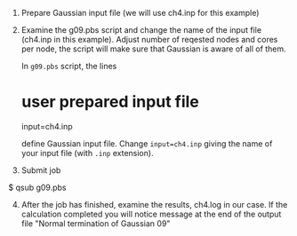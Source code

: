 1. Prepare Gaussian input file (we will use ch4.inp for this example)

2. Examine the g09.pbs script and change the name of the input file 
   (ch4.inp in this example). Adjust number of reqested nodes and cores
   per node, the script will make sure that Gaussian is aware of all 
   of them.

   In `g09.pbs` script, the lines 

    # user prepared input file
    input=ch4.inp

   define Gaussian input file. Change `input=ch4.inp` giving the
   name of your input file (with `.inp` extension).

3. Submit job

  $ qsub g09.pbs

4. After the job has finished, examine the results, ch4.log in our case.
   If the calculation completed you will notice message at the end 
   of the output file "Normal termination of Gaussian 09"
